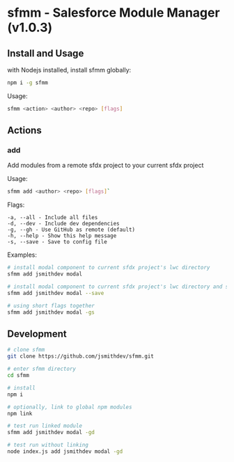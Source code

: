 # sfmm - Salesforce Module Manager (v1.0.3)

## Install and Usage

with Nodejs installed, install sfmm globally:

```bash
npm i -g sfmm
```

Usage:

```bash
sfmm <action> <author> <repo> [flags]
```

## Actions

### add

Add modules from a remote sfdx project to your current sfdx project

Usage:

```bash
sfmm add <author> <repo> [flags]`
```

Flags:

    -a, --all - Include all files
    -d, --dev - Include dev dependencies
    -g, --gh - Use GitHub as remote (default)
    -h, --help - Show this help message
    -s, --save - Save to config file

Examples:

```bash
# install modal component to current sfdx project's lwc directory
sfmm add jsmithdev modal
```

```bash
# install modal component to current sfdx project's lwc directory and save to config file
sfmm add jsmithdev modal --save 
```

```bash
# using short flags together
sfmm add jsmithdev modal -gs
```

## Development

```bash
# clone sfmm
git clone https://github.com/jsmithdev/sfmm.git

# enter sfmm directory
cd sfmm

# install
npm i

# optionally, link to global npm modules
npm link 

# test run linked module
sfmm add jsmithdev modal -gd

# test run without linking
node index.js add jsmithdev modal -gd
```
